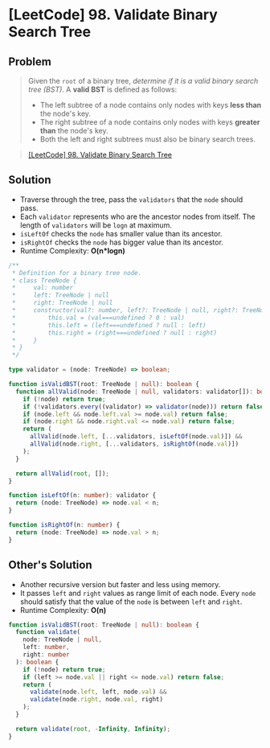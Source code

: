 # [LeetCode] 98. Validate Binary Search Tree

## Problem

> Given the `root` of a binary tree, _determine if it is a valid binary search tree (BST)_.
> A **valid BST** is defined as follows:
>
> - The left subtree of a node contains only nodes with keys **less than** the node's key.
> - The right subtree of a node contains only nodes with keys **greater than** the node's key.
> - Both the left and right subtrees must also be binary search trees.

> [[LeetCode] 98. Validate Binary Search Tree](https://leetcode.com/problems/validate-binary-search-tree/?envType=study-plan&id=data-structure-i)

## Solution

- Traverse through the tree, pass the `validators` that the `node` should pass.
- Each `validator` represents who are the ancestor nodes from itself. The length of `validators` will be `logn` at maximum.
- `isLeftOf` checks the `node` has smaller value than its ancestor.
- `isRightOf` checks the `node` has bigger value than its ancestor.
- Runtime Complexity: **O(n\*logn)**

```typescript
/**
 * Definition for a binary tree node.
 * class TreeNode {
 *     val: number
 *     left: TreeNode | null
 *     right: TreeNode | null
 *     constructor(val?: number, left?: TreeNode | null, right?: TreeNode | null) {
 *         this.val = (val===undefined ? 0 : val)
 *         this.left = (left===undefined ? null : left)
 *         this.right = (right===undefined ? null : right)
 *     }
 * }
 */

type validator = (node: TreeNode) => boolean;

function isValidBST(root: TreeNode | null): boolean {
  function allValid(node: TreeNode | null, validators: validator[]): boolean {
    if (!node) return true;
    if (!validators.every((validator) => validator(node))) return false;
    if (node.left && node.left.val >= node.val) return false;
    if (node.right && node.right.val <= node.val) return false;
    return (
      allValid(node.left, [...validators, isLeftOf(node.val)]) &&
      allValid(node.right, [...validators, isRightOf(node.val)])
    );
  }

  return allValid(root, []);
}

function isLeftOf(n: number): validator {
  return (node: TreeNode) => node.val < n;
}

function isRightOf(n: number) {
  return (node: TreeNode) => node.val > n;
}
```

## Other's Solution

- Another recursive version but faster and less using memory.
- It passes `left` and `right` values as range limit of each node. Every `node` should satisfy that the value of the `node` is between `left` and `right`.
- Runtime Complexity: **O(n)**

```typescript
function isValidBST(root: TreeNode | null): boolean {
  function validate(
    node: TreeNode | null,
    left: number,
    right: number
  ): boolean {
    if (!node) return true;
    if (left >= node.val || right <= node.val) return false;
    return (
      validate(node.left, left, node.val) &&
      validate(node.right, node.val, right)
    );
  }

  return validate(root, -Infinity, Infinity);
}
```
